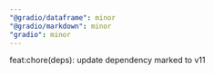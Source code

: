 ```yaml
---
"@gradio/dataframe": minor
"@gradio/markdown": minor
"gradio": minor
---
```


feat:chore(deps): update dependency marked to v11
